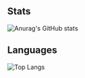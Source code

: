
<!--
**ChenBingWei1201/ChenBingWei1201** is a ✨ _special_ ✨ repository because its `README.md` (this file) appears on your GitHub profile.

Here are some ideas to get you started:

- 🔭 I’m currently working on ...
- 🌱 I’m currently learning ...
- 👯 I’m looking to collaborate on ...
- 🤔 I’m looking for help with ...
- 💬 Ask me about ...
- 📫 How to reach me: ...
- 😄 Pronouns: ...
- ⚡ Fun fact: ...
-->
## Stats
![Anurag's GitHub stats](https://github-readme-stats.vercel.app/api?username=ChenBingWei1201&show_icons=true&theme=radical)
## Languages
![Top Langs](https://github-readme-stats.vercel.app/api/top-langs/?username=ChenBingWei1201&theme=radical&border_radius=10%&size_weight=0.5&count_weight=0.5)
